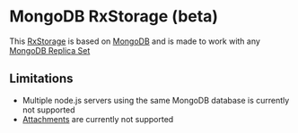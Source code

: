 # MongoDB RxStorage (beta)

This [RxStorage](./rx-storage.md) is based on [MongoDB](https://www.mongodb.com/) and is made to work with any [MongoDB Replica Set](https://www.mongodb.com/docs/manual/tutorial/deploy-replica-set/)


## Limitations
- Multiple node.js servers using the same MongoDB database is currently not supported
- [Attachments](./rx-attachment.md) are currently not supported
